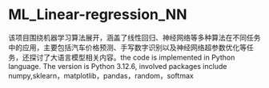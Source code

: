 # ML_Linear-regression_NN
该项目围绕机器学习算法展开，涵盖了线性回归、神经网络等多种算法在不同任务中的应用，主要包括汽车价格预测、手写数字识别以及神经网络超参数优化等任务，还探讨了大语言模型相关内容。the code is implemented in Python language. The version is Python 3.12.6, involved packages include numpy,sklearn，matplotlib，pandas，random，softmax

